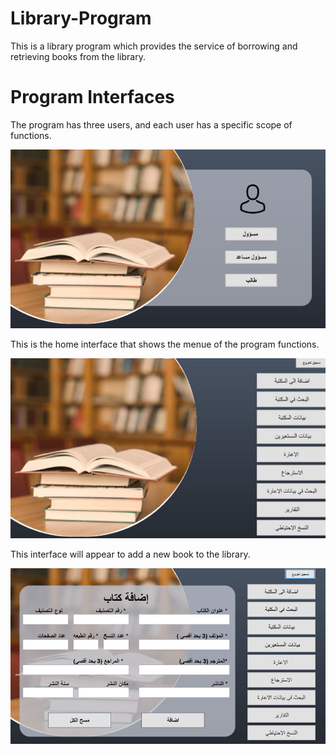 # Library-Program

This is a library program which provides the service of borrowing and retrieving books from the library.


# Program Interfaces

The program has three users, and each user has a specific scope of functions.

![Login](Login.PNG)


This is the home interface that shows the menue of the program functions.

![Home_page](Home_page.PNG)


This interface will appear to add a new book to the library.

![New_book](New_book.PNG)

